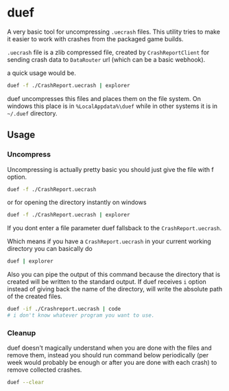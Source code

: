 # duef
A very basic tool for uncompressing `.uecrash` files. This utility tries to make it easier to work with crashes from the packaged game builds.

`.uecrash` file is a zlib compressed file, created by `CrashReportClient` for sending crash data to `DataRouter` url (which can be a basic webhook).

a quick usage would be.
```bash
duef -f ./CrashReport.uecrash | explorer
```

duef uncompresses this files and places them on the file system.
On windows this place is in `%LocalAppdata%\duef` while in other systems it is in `~/.duef` directory.

## Usage

### Uncompress

Uncompressing is actually pretty basic you should just give the file with f option.
```bash
duef -f ./CrashReport.uecrash
```
or for opening the directory instantly on windows
```bash
duef -f ./CrashReport.uecrash | explorer
```
If you dont enter a file parameter duef fallsback to the `CrashReport.uecrash`.

Which means if you have a `CrashReport.uecrash` in your current working directory you can basically do
```bash
duef | explorer
```

Also you can pipe the output of this command because the directory that is created will be written to the standard output.
If duef receives `i` option instead of giving back the name of the directory, will write the absolute path of the created files.
```bash
duef -if ./Crashreport.uecrash | code
# i don't know whatever program you want to use.
```

### Cleanup
duef doesn't magically understand when you are done with the files and remove them, instead you should run command below periodically (per week would probably be enough or after you are done with each crash) to remove collected crashes.
```bash
duef --clear
```
